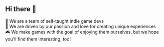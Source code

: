 ## Hi there 👋

👾 We are a team of self-taught indie game devs\
🎨 We are driven by our passion and love for creating unique experiences\
🎮 We make games with the goal of enjoying them ourselves, but we hope you'll find them interesting, too!

